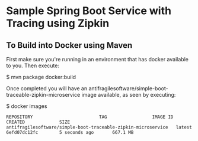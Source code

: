 # Sample Spring Boot Service with Tracing using Zipkin

## To Build into Docker using Maven

First make sure you're running in an environment that has docker available to you. Then execute:

$ mvn package docker:build

Once completed you will have an antifragilesoftware/simple-boot-traceable-zipkin-microservice image available, as seen by executing:

$ docker images

```
REPOSITORY                         TAG                 IMAGE ID            CREATED             SIZE
antifragilesoftware/simple-boot-traceable-zipkin-microservice   latest              6efd07dc12fc        5 seconds ago       667.1 MB
```
